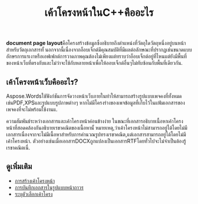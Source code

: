 ﻿---
title: เค้าโครงหน้าในC++คืออะไร
second_title: Aspose.WordsสำหรับC++
articleTitle: เค้าโครงหน้าคืออะไร
linktitle: เค้าโครงหน้าคืออะไร
description: "ลองคิดออกว่ารูปแบบหน้าเป็น โครงร่างหน้าอธิบายเรขาคณิตของเนื้อหาที่มีอยู่ในเอกสาร."
type: docs
weight: 5
url: /th/cpp/what-is-a-page-layout/
---

**document page layout**คือโครงสร้างข้อมูลซึ่งอธิบายถึงตำแหน่งที่วัตถุใดวัตถุหนึ่งอยู่บนหน้าสำหรับวัตถุเอกสารทั้ นอกจากนี้เนื่องจากอ็อบเจ็กต์มีคุณสมบัติที่มีผลต่อลักษณะที่ปรากฏเช่นขนาดแบบอักษรการแรเงาหรือเอฟเฟกต์การวาดภาพคุณต้องไม่เพียงแต่ทราบว่าอ็อบเจ็กต์อยู่ที่ไหนแต่ยังมีพื้นที่ของหน้าเว็บที่ตรงกับและไม่ว่าจะใช้กับหลายหน้าเพื่อให้ออบเจ็กต์อื่นๆไม่ทับซ้อนกับพื้นที่เดียวกัน.

## เค้าโครงหน้าเว็บคืออะไร?

Aspose.Wordsใช้ฟังก์ชันการจัดวางหน้าเว็บภายในทำให้สามารถสร้างรูปแบบเพจคงที่ทั้งหมดเช่นPDF,XPSและรูปแบบรูปภาพต่างๆ หากไม่มีโครงร่างของเพจข้อมูลที่เก็บไว้ในแฟ้มเอกสารของเพจคงที่จะไม่พร้อมใช้งานแ.

ความสัมพันธ์ระหว่างเอกสารและเค้าโครงหน้าค่อนข้างง่าย ในขณะที่เอกสารอธิบายเนื้อหาเค้าโครงหน้าที่สอดคล้องกันอธิบายเรขาคณิตของเนื้อหานั้ หมายเหตุ,ว่าเค้าโครงหน้าไม่สามารถอยู่ได้โดยไม่มีเอกสารเนื่องจากจะไม่มีเนื้อหาสำหรับการคำนวณรูปทรงเรขาคณิต,แต่เอกสารสามารถอยู่ได้โดยไม่มีเค้าโครงหน้า. ตัวอย่างเช่นเมื่อเอกสารDOCXถูกแปลงเป็นเอกสารRTFโดยทั่วไปจะไม่จำเป็นต้องรู้เรขาคณิตเนื่.

## ดูเพิ่มเติม

* [การสร้างเค้าโครงหน้า](/words/cpp/creating-a-page-layout/)
* [การบันทึกเอกสารในรูปแบบหน้าถาวร](/words/cpp/saving-a-document-to-fixed-page-format/)
* [ระบุตัวเลือกเค้าโครง](/words/cpp/specify-layout-options/)